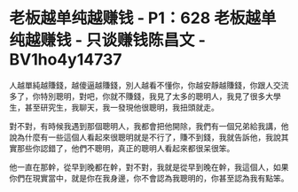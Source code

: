 # 老板越单纯越赚钱 - P1：628 老板越单纯越赚钱 - 只谈赚钱陈昌文 - BV1ho4y14737

人越單純越賺錢，越傻逼越賺錢，別人越看不懂你，你越安靜越賺錢，你跟人交流多了，你特別聰明，對吧，你就不賺錢，我見了太多的聰明人，我見了很多大學生，甚至研究生，我聊天，我一發現他很聰明，我扭頭就走。

對不對，有時候我遇到那個聰明人，我都會把他開除，我們有一個兄弟給我講，他說為什麼有一些這個人看起來很聰明就是不行了，賺不到錢，我就告訴他，我說其實那些你認錯了，他們不聰明，真正的聰明人看起來都很呆很笨。

他一直在那幹，從早到晚都在幹，對不對，我就是從早到晚在幹，我這個人，如果你們在現實當中，就是你在我身邊，你不會認為我聰明的，你甚至認為我有點笨。


